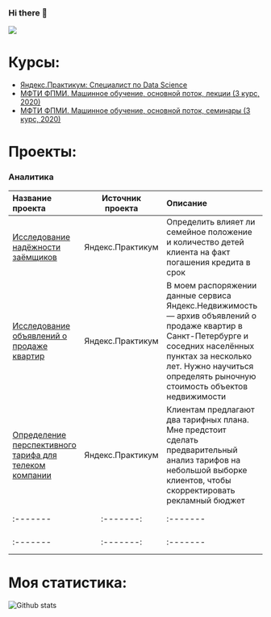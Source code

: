 ### Hi there 👋
![](https://komarev.com/ghpvc/?username=Stuksus&style=plastic&label=profile+views&color=orange)
<!--
**Stuksus/Stuksus** is a ✨ _special_ ✨ repository because its `README.md` (this file) appears on your GitHub profile.

Here are some ideas to get you started:

- 🔭 I’m currently working on ...
- 🌱 I’m currently learning ...
- 👯 I’m looking to collaborate on ...
- 🤔 I’m looking for help with ...
- 💬 Ask me about ...
- 📫 How to reach me: ...
- 😄 Pronouns: ...
- ⚡ Fun fact: ...
-->


# Курсы:
- [Яндекс.Практикум: Специалист по Data Science](https://praktikum.yandex.ru/data-scientist)
- [МФТИ ФПМИ. Машинное обучение, основной поток, лекции (3 курс, 2020)](https://www.youtube.com/playlist?list=PL4_hYwCyhAvZyW6qS58x4uElZgAkMVUvj)
- [МФТИ ФПМИ. Машинное обучение, основной поток, семинары (3 курс, 2020)](https://www.youtube.com/playlist?list=PL4_hYwCyhAvYPOWn6e44RKxEfRWEsPA1z)

# Проекты:
### Аналитика
|Название проекта|Источник проекта|Описание|Статус проекта|
|:-------|:-------:|:-------|:-------:|
|[Исследование надёжности заёмщиков](https://github.com/Stuksus/Data-preparation-for-credit-scoring)|Яндекс.Практикум|Определить влияет ли семейное положение и количество детей клиента на факт погашения кредита в срок|`Завершен`|
|[Исследование объявлений о продаже квартир](https://github.com/Stuksus/Data-preparation-and-visualize-for-estate-market)|Яндекс.Практикум|В моем распоряжении данные сервиса Яндекс.Недвижимость — архив объявлений о продаже квартир в Санкт-Петербурге и соседних населённых пунктах за несколько лет. Нужно научиться определять рыночную стоимость объектов недвижимости|`Завершен`|
|[Определение перспективного тарифа для телеком компании](https://github.com/Stuksus/Mobile-tariffs-analysis)|Яндекс.Практикум|Клиентам предлагают два тарифных плана. Мне предстоит сделать предварительный анализ тарифов на небольшой выборке клиентов, чтобы скорректировать рекламный бюджет|`Завершен`|
|:-------|:-------:|:-------|:-------:|
|:-------|:-------:|:-------|:-------:|

# Моя статистика: 
![Github stats](https://github-readme-stats.vercel.app/api?username=Stuksus&show_icons=true&&hide=issues,contribs)
